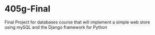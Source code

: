 # 405g-Final
Final Project for databases course that will implement a simple web store using mySQL and the Django framework for Python
